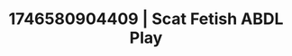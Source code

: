 ---
categories:
- Soft lighting seduction
- Erotic audiobooks
- Sensual cosplay
- Artistic control
- AI-generated
- Flushed skin
- ASMR
- Cosplay
image: /assets/images/1746580904409.jpg
layout: post
seo:
  description: Featured content with artistic Scat Fetish, ABDL Play. HD images available.
  keywords: Scat Fetish, ABDL Play
  og_image: /assets/images/1746580904409.jpg
  schema_type: VisualArtwork
tags:
- ABDL Play
- '#1746580904409'
- Scat Fetish
title: 1746580904409 | Scat Fetish ABDL Play
---
